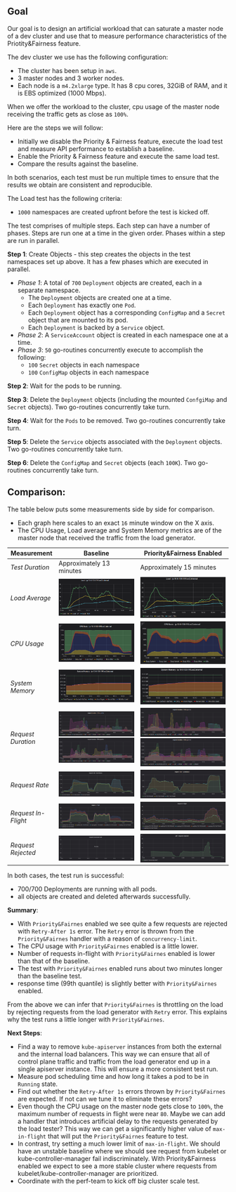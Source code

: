 ## Goal
Our goal is to design an artificial workload that can saturate a master node of a dev cluster and use that to 
measure performance characteristics of the Priotity&Fairness feature.   

The dev cluster we use has the following configuration:
* The cluster has been setup in `aws`.
* 3 master nodes and 3 worker nodes.
* Each node is a `m4.2xlarge` type. It has 8 cpu cores, 32GiB of RAM, and it is EBS optimized (1000 Mbps).

When we offer the workload to the cluster, cpu usage of the master node receiving the traffic gets as close as `100%`.

Here are the steps we will follow:
* Initially we disable the Priority & Fairness feature, execute the load test and measure API performance to establish a baseline. 
* Enable the Priority & Fairness feature and execute the same load test.
* Compare the results against the baseline.

In both scenarios, each test must be run multiple times to ensure that the results we obtain are consistent and reproducible.


The Load test has the following criteria:
* `1000` namespaces are created upfront before the test is kicked off.

The test comprises of multiple steps. Each step can have a number of phases. Steps are run one at a time in the given 
order. Phases within a step are run in parallel. 

**Step 1**: Create Objects - this step creates the objects in the test namespaces set up above. It has a few phases which 
are executed in parallel.
* *Phase 1*: A total of `700` `Deployment` objects are created, each in a separate namespace.
  * The `Deployment` objects are created one at a time.
  * Each `Deployment` has exactly one `Pod`.
  * Each `Deployment` object has a corresponding `ConfigMap` and a `Secret` object that are mounted to its pod. 
  * Each `Deployment` is backed by a `Service` object.
* *Phase 2*: A `ServiceAccount` object is created in each namespace one at a time.
* *Phase 3*: `50` go-routines concurrently execute to accomplish the following:
  * `100` `Secret` objects in each namespace
  * `100` `ConfigMap` objects in each namespace

**Step 2**: Wait for the pods to be running.

**Step 3**: Delete the `Deployment` objects (including the mounted `ConfgiMap` and `Secret` objects). Two go-routines 
concurrently take turn.

**Step 4**: Wait for the `Pods` to be removed. Two go-routines concurrently take turn.

**Step 5**: Delete the `Service` objects associated with the `Deployment` objects. Two go-routines concurrently take turn. 

**Step 6**: Delete the `ConfigMap` and `Secret` objects (each `100K`). Two go-routines concurrently take turn.

## Comparison:
The table below puts some measurements side by side for comparison. 
* Each graph here scales to an exact `16` minute window on the X axis.
* The CPU Usage, Load average and System Memory metrics are of the master node that received the traffic from the load generator.

Measurement | Baseline | Priority&Fairness Enabled
--- | --- | ---
*Test Duration* | Approximately 13 minutes | Approximately 15 minutes
*Load Average* | ![load-average](baseline/baseline-load-average.png)  | ![load-average](pf-enabled/pf-enabled-load-average.png)
*CPU Usage* | ![load-average](baseline/baseline-cpu-usage.png)  | ![load-average](pf-enabled/pf-enabled-cpu-usage.png)
*System Memory* | ![load-average](baseline/baseline-system-memory.png)  | ![load-average](pf-enabled/pf-enabled-system-memory.png)
*Request Duration* | ![load-average](baseline/baseline-request-duration.png) ![load-average](baseline/baseline-request-duration-q50.png) | ![load-average](pf-enabled/pf-enabled-request-duration.png) ![load-average](pf-enabled/pf-enabled-request-duration-q50.png)
*Request Rate* | ![load-average](baseline/baseline-request-rate-by-instance.png)  | ![load-average](pf-enabled/pf-enabled-request-rate-by-instance.png)
*Request In-Flight* | ![load-average](baseline/baseline-request-in-flight.png)  | ![load-average](pf-enabled/pf-enabled-request-in-flight.png)
*Request Rejected* | ![load-average](baseline/baseline-request-termination-rate.png)  | ![load-average](pf-enabled/pf-enabled-request-termination-rate.png)

In both cases, the test run is successful:
* 700/700 Deployments are running with all pods.
* all objects are created and deleted afterwards successfully.

**Summary**:
* With `Priority&Fairnes` enabled we see quite a few requests are rejected with `Retry-After 1s` error. The 
  `Retry` error is thrown from the `Priority&Fairnes` handler with a reason of `concurrency-limit`.
* The CPU usage with `Priority&Fairnes` enabled is a little lower.
* Number of requests in-flight with `Priority&Fairnes` enabled is lower than that of the baseline.
* The test with `Priority&Fairnes` enabled runs about two minutes longer than the baseline test.
* response time (99th quantile) is slightly better with `Priority&Fairnes` enabled. 

From the above we can infer that `Priority&Fairnes` is throttling on the load by rejecting requests from the load 
generator with `Retry` error. This explains why the test runs a little longer with `Priority&Fairnes`.
  
  
**Next Steps**:
* Find a way to remove `kube-apiserver` instances from both the external and the internal load balancers. 
  This way we can ensure that all of control plane traffic and traffic from the load generator end up in a single 
  apiserver instance. This will ensure a more consistent test run.
* Measure pod scheduling time and how long it takes a pod to be in `Running` state.    
* Find out whether the `Retry-After 1s` errors thrown by `Priority&Fairnes` are expected. If not can we tune it to 
  eliminate these errors?
* Even though the CPU usage on the master node gets close to `100%`, the maximum number of requests in flight were 
  near `80`. Maybe we can add a handler that introduces artificial delay to the requests generated by the load tester? 
  This way we can get a significantly higher value of `max-in-flight` that will put the `Priority&Fairnes` feature to test.
* In contrast, try setting a much lower limit of `max-in-flight`. We should have an unstable baseline where we should see
  request from kubelet or kube-controller-manager fail indiscriminately. With Priority&Fairness enabled we expect to see a 
  more stable cluster where requests from kubelet/kube-controller-manager are prioritized. 
* Coordinate with the perf-team to kick off big cluster scale test.
